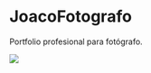 # JoacoFotografo

Portfolio profesional para fotógrafo.

![](https://github.com/GonzaloFacundoLedesma/JoacoFotografo/tree/main/assets/Joaco.jpg)

